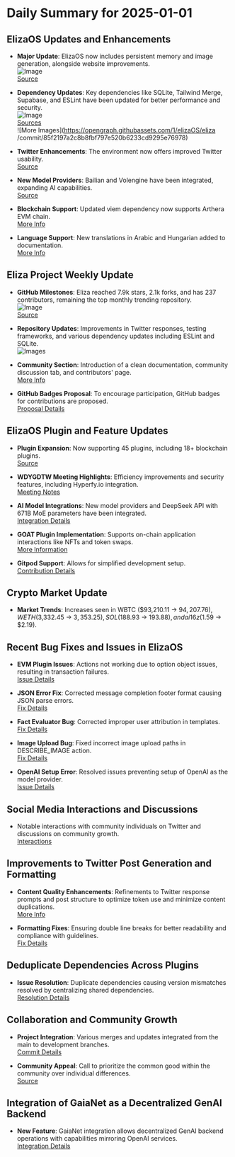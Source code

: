 # Daily Summary for 2025-01-01

## ElizaOS Updates and Enhancements

- **Major Update**: ElizaOS now includes persistent memory and image generation, alongside website improvements.  
  ![Image](https://pbs.twimg.com/media/GgPpF7RawAAbVPm.jpg)  
  [Source](https://twitter.com/0xwitchy/status/1874598163904090261)

- **Dependency Updates**: Key dependencies like SQLite, Tailwind Merge, Supabase, and ESLint have been updated for better performance and security.  
  ![Image](https://opengraph.githubassets.com/1/elizaOS/eliza/commit/2fa511e015168bb28cc908c7f8ddd3c0f128d582)  
  [Sources](https://github.com/elizaOS/eliza/commit/2fa511e015168bb28cc908c7f8ddd3c0f128d582)  
  ![More Images](https://opengraph.githubassets.com/1/elizaOS/eliza /commit/85f2197a2c8b8fbf797e520b6233cd9295e76978)

- **Twitter Enhancements**: The environment now offers improved Twitter usability.  
  [Source](https://github.com/elizaOS/eliza/commit/409c14c94a6fad0c153adad55c6d2be7322e170d)

- **New Model Providers**: Bailian and Volengine have been integrated, expanding AI capabilities.  
  [Source](https://github.com/elizaOS/eliza/commit/03f2b0bb888fa55b42280ccccbe0ff01fd4adc5e)

- **Blockchain Support**: Updated viem dependency now supports Arthera EVM chain.  
  [More Info](https://github.com/elizaOS/eliza/issues/1635)

- **Language Support**: New translations in Arabic and Hungarian added to documentation.  
  [More Info](https://github.com/elizaOS/eliza/pull/1634)

## Eliza Project Weekly Update

- **GitHub Milestones**: Eliza reached 7.9k stars, 2.1k forks, and has 237 contributors, remaining the top monthly trending repository.  
  ![Image](https://pbs.twimg.com/media/GgNrGqzbsAAlM68.png)  
  [Source](https://twitter.com/0xwitchy/status/1874462246195351583)

- **Repository Updates**: Improvements in Twitter responses, testing frameworks, and various dependency updates including ESLint and SQLite.  
  ![Images](https://opengraph.githubassets.com/1/elizaOS/eliza/commit/8d3ed883bc625d5ac96b5280b2affeb0287797b7)

- **Community Section**: Introduction of a clean documentation, community discussion tab, and contributors' page.  
  [More Info](https://github.com/elizaOS/eliza/pull/745)

- **GitHub Badges Proposal**: To encourage participation, GitHub badges for contributions are proposed.  
  [Proposal Details](https://github.com/elizaOS/eliza/issues/1663)

## ElizaOS Plugin and Feature Updates

- **Plugin Expansion**: Now supporting 45 plugins, including 18+ blockchain plugins.  
  [Source](https://twitter.com/0xwitchy/status/1874501864798191921)

- **WDYGDTW Meeting Highlights**: Efficiency improvements and security features, including Hyperfy.io integration.  
  [Meeting Notes](https://twitter.com/0xwitchy/status/1874462248992936130)

- **AI Model Integrations**: New model providers and DeepSeek API with 671B MoE parameters have been integrated.  
  [Integration Details](https://github.com/elizaOS/eliza/pull/1636)

- **GOAT Plugin Implementation**: Supports on-chain application interactions like NFTs and token swaps.  
  [More Information](https://github.com/elizaOS/eliza/pull/736)

- **Gitpod Support**: Allows for simplified development setup.  
  [Contribution Details](https://github.com/elizaOS/eliza/pull/758)

## Crypto Market Update

- **Market Trends**: Increases seen in WBTC ($93,210.11 → $94,207.76), WETH ($3,332.45 → $3,353.25), SOL ($188.93 → $193.88), and ai16z ($1.59 → $2.19).  

## Recent Bug Fixes and Issues in ElizaOS

- **EVM Plugin Issues**: Actions not working due to option object issues, resulting in transaction failures.  
  [Issue Details](https://github.com/elizaOS/eliza/issues/735)

- **JSON Error Fix**: Corrected message completion footer format causing JSON parse errors.  
  [Fix Details](https://github.com/elizaOS/eliza/pull/742)

- **Fact Evaluator Bug**: Corrected improper user attribution in templates.  
  [Fix Details](https://github.com/elizaOS/eliza/pull/1648)

- **Image Upload Bug**: Fixed incorrect image upload paths in DESCRIBE_IMAGE action.  
  [Fix Details](https://github.com/elizaOS/eliza/pull/1632)

- **OpenAI Setup Error**: Resolved issues preventing setup of OpenAI as the model provider.  
  [Issue Details](https://github.com/elizaOS/eliza/issues/1622)

## Social Media Interactions and Discussions

- Notable interactions with community individuals on Twitter and discussions on community growth.  
  [Interactions](https://twitter.com/ai16zdao/status/1874501941935636979)

## Improvements to Twitter Post Generation and Formatting

- **Content Quality Enhancements**: Refinements to Twitter response prompts and post structure to optimize token use and minimize content duplications.  
  [More Info](https://github.com/elizaOS/eliza/pull/763)

- **Formatting Fixes**: Ensuring double line breaks for better readability and compliance with guidelines.  
  [Fix Details](https://github.com/elizaOS/eliza/pull/1626)

## Deduplicate Dependencies Across Plugins

- **Issue Resolution**: Duplicate dependencies causing version mismatches resolved by centralizing shared dependencies.  
  [Resolution Details](https://github.com/elizaOS/eliza/issues/1658)

## Collaboration and Community Growth

- **Project Integration**: Various merges and updates integrated from the main to development branches.  
  [Commit Details](https://github.com/elizaOS/eliza/commit/6e222dffcb78290b4991d00a17f75c51ee9c0c51)

- **Community Appeal**: Call to prioritize the common good within the community over individual differences.  
  [Source](https://twitter.com/0xwitchy/status/1874429164713124329)

## Integration of GaiaNet as a Decentralized GenAI Backend

- **New Feature**: GaiaNet integration allows decentralized GenAI backend operations with capabilities mirroring OpenAI services.  
  [Integration Details](https://github.com/elizaOS/eliza/pull/762)
